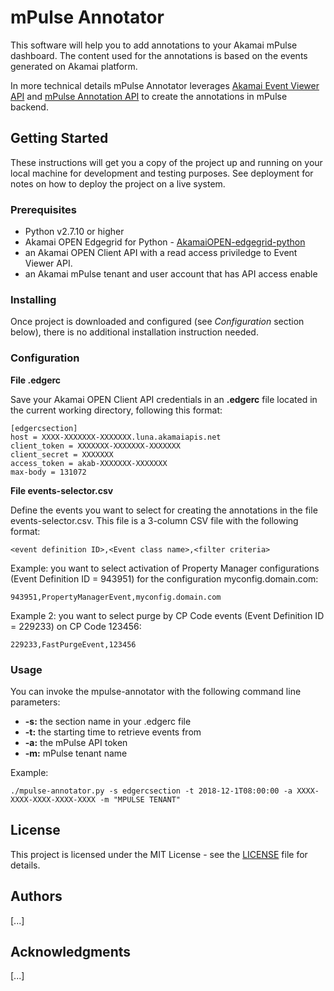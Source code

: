 # mPulse Annotator

This software will help you to add annotations to your Akamai mPulse dashboard. 
The content used for the annotations is based on the events generated on Akamai platform.

In more technical details mPulse Annotator leverages 
[Akamai Event Viewer API](https://developer.akamai.com/api/core_features/event_viewer/v1.html) 
and [mPulse Annotation API](https://developer.akamai.com/api/web_performance/mpulse_annotations/v1.html) 
to create the annotations in mPulse backend.

## Getting Started

These instructions will get you a copy of the project up and running on your local machine for development and testing purposes. 
See deployment for notes on how to deploy the project on a live system.

### Prerequisites

* Python v2.7.10 or higher
* Akamai OPEN Edgegrid for Python - [AkamaiOPEN-edgegrid-python](https://github.com/akamai/AkamaiOPEN-edgegrid-python)
* an Akamai OPEN Client API with a read access priviledge to Event Viewer API. 
* an Akamai mPulse tenant and user account that has API access enable

### Installing

Once project is downloaded and configured (see *Configuration* section below), there is no additional installation instruction needed.

### Configuration

**File .edgerc**

Save your Akamai OPEN Client API credentials in an **.edgerc** file located in the current working directory, following this format:

```
[edgercsection]
host = XXXX-XXXXXXX-XXXXXXX.luna.akamaiapis.net
client_token = XXXXXXX-XXXXXXX-XXXXXXX
client_secret = XXXXXXX
access_token = akab-XXXXXXX-XXXXXXX 
max-body = 131072
```

**File events-selector.csv**

Define the events you want to select for creating the annotations in the file events-selector.csv. This file is a 3-column CSV file with the following format:

```
<event definition ID>,<Event class name>,<filter criteria>
```

Example: you want to select activation of Property Manager configurations (Event Definition ID = 943951) for the configuration myconfig.domain.com: 

```
943951,PropertyManagerEvent,myconfig.domain.com
```

Example 2: you want to select purge by CP Code events (Event Definition ID = 229233) on CP Code 123456:

```
229233,FastPurgeEvent,123456
```

### Usage

You can invoke the mpulse-annotator with the following command line parameters:

* **-s:** the section name in your .edgerc file
* **-t:** the starting time to retrieve events from
* **-a:** the mPulse API token
* **-m:** mPulse tenant name

Example:

```
./mpulse-annotator.py -s edgercsection -t 2018-12-1T08:00:00 -a XXXX-XXXX-XXXX-XXXX-XXXX -m "MPULSE TENANT"
```


## License

This project is licensed under the MIT License - see the [LICENSE](LICENSE) file for details.

## Authors

[...]

## Acknowledgments

[...]
